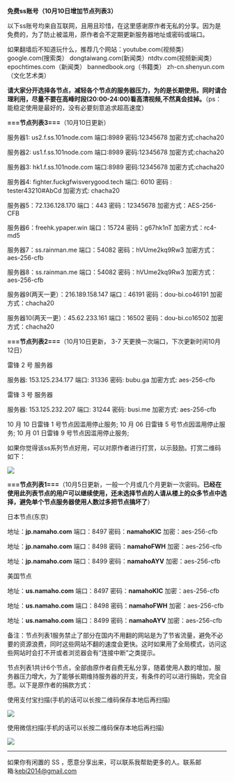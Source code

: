 **免费ss账号（10月10日增加节点列表3）**

以下ss账号均来自互联网，且用且珍惜，在这里感谢原作者无私的分享。因为是免费的，为了防止被滥用，原作者会不定期更新服务器地址或密码或端口。

如果翻墙后不知道玩什么，推荐几个网站：youtube.com(视频类）  google.com(搜索类）  dongtaiwang.com(新闻类）ntdtv.com(视频新闻类）
epochtimes.com（新闻类）
bannedbook.org（书籍类）
zh-cn.shenyun.com（文化艺术类）


**请大家分开选择各节点，减轻各个节点的服务器压力，为的是长期使用。同时请合理利用，尽量不要在高峰时段(20:00-24:00)看高清视频,不然真会挂掉。**（ps：能稳定使用是最好的，没有必要刻意追求超高速度）

**===节点列表3===**（10月10日更新）

服务器1: us2.f.ss.101node.com
端口:8989
密码:12345678
加密方式:chacha20

服务器2: us1.f.ss.101node.com
端口:8989
密码:12345678
加密方式:chacha20

服务器3: hk1.f.ss.101node.com
端口:8989
密码:12345678
加密方式:chacha20


服务器4: fighter.fuckgfwisverygood.tech
端口:  6010
密码 : tester43210#AbCd
加密方式: chacha20

服务器5：72.136.128.170 
端口：443 
密码：12345678 
加密方式：AES-256-CFB

服务器6：freehk.ypaper.win
端口：15724 
密码：g67hk1nT 
加密方式：rc4-md5

服务器7：ss.rainman.me
端口：54082 
密码：hVUme2kq9Rw3 
加密方式：aes-256-cfb

服务器8：ss.rainman.me
端口：54082 
密码：hVUme2kq9Rw3 
加密方式：aes-256-cfb

服务器9(两天一更）：216.189.158.147
端口：46191 
密码：dou-bi.co46191
加密方式：chacha20

服务器10(两天一更）：45.62.233.161
端口：16502 
密码：dou-bi.co16502
加密方式：chacha20



**===节点列表2===**（10月10日更新， 3-7 天更换一次端口，下次更新时间10月12日）

雷锋 2 号 服务器

服务器: 153.125.234.177
端口: 31336
密码: bubu.ga
加密方式: aes-256-cfb

雷锋 3 号 服务器

服务器: 153.125.232.207
端口: 31244
密码: busi.me
加密方式: aes-256-cfb

10 月 10 日雷锋 1 号节点因滥用停止服务;
10 月 06 日雷锋 5 号节点因滥用停止服务;
10 月 01 日雷锋 9 号节点因滥用停止服务;

如果你觉得该ss系列节点好用，可以对原作者进行打赏，以示鼓励。打赏二维码如下：

![](https://raw.githubusercontent.com/Alvin9999/pac2/master/yu1.PNG)


**===节点列表1===**（10月5日更新，一般一个月或几个月更新一次密码。**已经在使用此列表节点的用户可以继续使用，还未选择节点的人请从楼上的众多节点中选择，避免单个节点服务器使用人数过多把节点搞坏了**）

日本节点(东京)

地址：**jp.namaho.com**
端口：8497
密码：**namahoKIC**
加密：aes-256-cfb

地址：**jp.namaho.com**
端口：8498
密码：**namahoFWH**
加密：aes-256-cfb

地址：**jp.namaho.com**
端口：8499
密码：**namahoAYV**
加密：aes-256-cfb

美国节点

地址：**us.namaho.com**
端口：8497
密码：**namahoKIC**
加密：aes-256-cfb

地址：**us.namaho.com**
端口：8498
密码：**namahoFWH**
加密：aes-256-cfb

地址：**us.namaho.com**
端口：8499
密码：**namahoAYV**
加密：aes-256-cfb

备注：节点列表1服务禁止了部分在国内不用翻的网站是为了节省流量，避免不必要的资源浪费，同时这些网站不翻的速度会更快。这时如果用了全局模式，访问这些网站时会打不开或者浏览器会有“连接中断”之类提示。

节点列表1共计6个节点，全部由原作者自费无私分享，随着使用人数的增加，服务器压力增大，为了能够长期维持服务器的开支，有条件的可以进行捐助，完全自愿。以下是原作者的捐款方式：

使用支付宝扫描(手机的话可以长按二维码保存本地后再扫描)

![](https://raw.githubusercontent.com/Alvin9999/pac2/master/支付11.jpg)


使用微信扫描(手机的话可以长按二维码保存本地后再扫描)

![](https://raw.githubusercontent.com/Alvin9999/pac2/master/支付22.png)



***

如果你有闲置的 SS ，愿意分享出来，可以联系我帮助更多的人。联系邮箱:kebi2014@gmail.com



